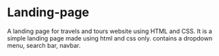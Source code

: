 # Landing-page
A landing page for travels and tours website using HTML and CSS.
It is a simple landing page made using html and css only.
contains a dropdown menu, search bar, navbar.
